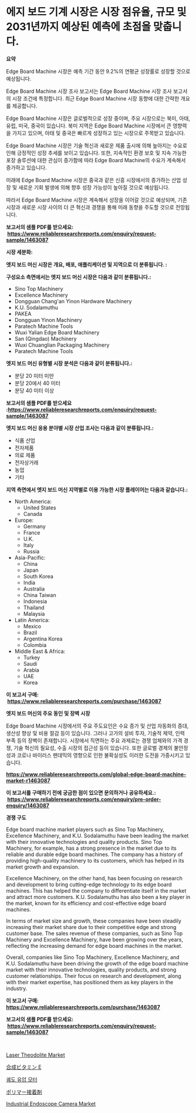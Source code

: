 <p><h1>에지 보드 기계 시장은 시장 점유율, 규모 및 2031년까지 예상된 예측에 초점을 맞춥니다.</h1></p><p><strong>요약</strong></p>
<p><p>Edge Board Machine 시장은 예측 기간 동안 9.2%의 연평균 성장률로 성장할 것으로 예상됩니다.</p><p>Edge Board Machine 시장 조사 보고서는 Edge Board Machine 시장 조사 보고서의 시장 조건에 특정합니다. 최근 Edge Board Machine 시장 동향에 대한 간략한 개요를 제공합니다.</p><p>Edge Board Machine 시장은 글로벌적으로 성장 중이며, 주요 시장으로는 북미, 아태, 유럽, 미국, 중국이 있습니다. 북미 지역은 Edge Board Machine 시장에서 큰 영향력을 가지고 있으며, 아태 및 중국은 빠르게 성장하고 있는 시장으로 주목받고 있습니다. </p><p>Edge Board Machine 시장은 기술 혁신과 새로운 제품 출시에 의해 높아지는 수요로 인해 긍정적인 성장 추세를 보이고 있습니다. 또한, 지속적인 환경 보호 및 지속 가능한 포장 솔루션에 대한 관심이 증가함에 따라 Edge Board Machine의 수요가 계속해서 증가하고 있습니다.</p><p>미래에 Edge Board Machine 시장은 중국과 같은 신흥 시장에서의 증가하는 산업 성장 및 새로운 기회 발생에 의해 향후 성장 가능성이 높아질 것으로 예상됩니다.</p><p>따라서 Edge Board Machine 시장은 계속해서 성장을 이어갈 것으로 예상되며, 기존 시장과 새로운 시장 사이의 더 큰 혁신과 경쟁을 통해 미래 동향을 주도할 것으로 전망됩니다.</p></p>
<p><strong>보고서의 샘플 PDF를 받으세요: &nbsp;<a href="https://www.reliableresearchreports.com/enquiry/request-sample/1463087">https://www.reliableresearchreports.com/enquiry/request-sample/1463087</a></strong></p>
<p><strong>시장 세분화:</strong></p>
<p><strong> 엣지 보드 머신 시장은 개요, 배포, 애플리케이션 및 지역으로 더 분류됩니다. :</strong></p>
<p><strong>구성요소 측면에서는 엣지 보드 머신 시장은 다음과 같이 분류됩니다.:</strong></p>
<p><ul><li>Sino Top Machinery</li><li>Excellence Machinery</li><li>Dongguan Chang'an Yinon Hardware Machinery</li><li>K.U. Sodalamuthu</li><li>PAKEA</li><li>Dongguan Yinon Machinery</li><li>Paratech Machine Tools</li><li>Wuxi Yalian Edge Board Machinery</li><li>San (Qingdao) Machinery</li><li>Wuxi Chuanglian Packaging Machinery</li><li>Paratech Machine Tools</li></ul></p>
<p><strong> 엣지 보드 머신 유형별 시장 분석은 다음과 같이 분류됩니다.:</strong></p>
<p><ul><li>분당 20 미터 미만</li><li>분당 20에서 40 미터</li><li>분당 40 미터 이상</li></ul></p>
<p><strong>보고서의 샘플 PDF를 받으세요 :<a href="https://www.reliableresearchreports.com/enquiry/request-sample/1463087">https://www.reliableresearchreports.com/enquiry/request-sample/1463087</a></strong></p>
<p><strong> 엣지 보드 머신 응용 분야별 시장 산업 조사는 다음과 같이 분류됩니다.:</strong></p>
<p><ul><li>식품 산업</li><li>전자제품</li><li>의료 제품</li><li>전자상거래</li><li>농업</li><li>기타</li></ul></p>
<p><strong>지역 측면에서 엣지 보드 머신 지역별로 이용 가능한 시장 플레이어는 다음과 같습니다.:</strong></p>
<p><ul>
    <li>
        North America:
        <ul>
            <li>United States</li>
            <li>Canada</li>
        </ul>
    </li>
    <li>
        Europe:
        <ul>
            <li>Germany</li>
            <li>France</li>
            <li>U.K.</li>
            <li>Italy</li>
            <li>Russia</li>
        </ul>
    </li>
    <li>
        Asia-Pacific:
        <ul>
            <li>China</li>
            <li>Japan</li>
            <li>South Korea</li>
            <li>India</li>
            <li>Australia</li>
            <li>China Taiwan</li>
            <li>Indonesia</li>
            <li>Thailand</li>
            <li>Malaysia</li>
        </ul>
    </li>
    <li>
        Latin America:
        <ul>
            <li>Mexico</li>
            <li>Brazil</li>
            <li>Argentina Korea</li>
            <li>Colombia</li>
        </ul>
    </li>
    <li>
        Middle East & Africa:
        <ul>
            <li>Turkey</li>
            <li>Saudi</li>
            <li>Arabia</li>
            <li>UAE</li>
            <li>Korea</li>
        </ul>
    </li>
    </ul></p>
<p><strong>이 보고서 구매: &nbsp;<a href="https://www.reliableresearchreports.com/purchase/1463087">https://www.reliableresearchreports.com/purchase/1463087</a></strong></p>
<p><strong>엣지 보드 머신의 주요 동인 및 장벽 시장</strong></p>
<p><p>Edge Board Machine 시장에서의 주요 주도요인은 수요 증가 및 산업 자동화의 증대, 생산성 향상 및 비용 절감 등이 있습니다. 그러나 고가의 설비 투자, 기술적 제약, 인력 부족 등의 장벽이 존재합니다. 시장에서 직면하는 주요 과제로는 경쟁 업체와의 가격 경쟁, 기술 혁신의 필요성, 수출 시장의 접근성 등이 있습니다. 또한 글로벌 경제의 불안정성과 코로나 바이러스 팬데믹의 영향으로 인한 불확실성도 이러한 도전을 가중시키고 있습니다.</p></p>
<p><strong><a href="https://www.reliableresearchreports.com/global-edge-board-machine-market-r1463087">https://www.reliableresearchreports.com/global-edge-board-machine-market-r1463087</a></strong></p>
<p><strong>이 보고서를 구매하기 전에 궁금한 점이 있으면 문의하거나 공유하세요.: &nbsp;<a href="https://www.reliableresearchreports.com/enquiry/pre-order-enquiry/1463087">https://www.reliableresearchreports.com/enquiry/pre-order-enquiry/1463087</a></strong></p>
<p><strong>경쟁 구도</strong></p>
<p><p>Edge board machine market players such as Sino Top Machinery, Excellence Machinery, and K.U. Sodalamuthu have been leading the market with their innovative technologies and quality products. Sino Top Machinery, for example, has a strong presence in the market due to its reliable and durable edge board machines. The company has a history of providing high-quality machinery to its customers, which has helped in its market growth and expansion.</p><p>Excellence Machinery, on the other hand, has been focusing on research and development to bring cutting-edge technology to its edge board machines. This has helped the company to differentiate itself in the market and attract more customers. K.U. Sodalamuthu has also been a key player in the market, known for its efficiency and cost-effective edge board machines.</p><p>In terms of market size and growth, these companies have been steadily increasing their market share due to their competitive edge and strong customer base. The sales revenue of these companies, such as Sino Top Machinery and Excellence Machinery, have been growing over the years, reflecting the increasing demand for edge board machines in the market.</p><p>Overall, companies like Sino Top Machinery, Excellence Machinery, and K.U. Sodalamuthu have been driving the growth of the edge board machine market with their innovative technologies, quality products, and strong customer relationships. Their focus on research and development, along with their market expertise, has positioned them as key players in the industry.</p></p>
<p><strong>이 보고서 구매: &nbsp; <a href="https://www.reliableresearchreports.com/purchase/1463087">https://www.reliableresearchreports.com/purchase/1463087</a></strong></p>
<p><strong>보고서의 샘플 PDF를 받으세요: &nbsp;<a href="https://www.reliableresearchreports.com/enquiry/request-sample/1463087">https://www.reliableresearchreports.com/enquiry/request-sample/1463087</a></strong><strong></strong></p>
<p>&nbsp;</p>
<p><p><a href="https://github.com/provorikovar/Market-Research-Report-List-4/blob/main/laser-theodolite-market.md">Laser Theodolite Market</a></p><p><a href="https://medium.com/@ja15984/%E5%90%88%E6%88%90%E3%83%93%E3%82%BF%E3%83%9F%E3%83%B3e%E5%B8%82%E5%A0%B4%E3%81%AE%E6%B4%9E%E5%AF%9F-%E5%B8%82%E5%A0%B4%E5%8B%95%E5%90%91-%E6%88%90%E9%95%B7-2024%E5%B9%B4%E3%81%8B%E3%82%892031%E5%B9%B4%E3%81%BE%E3%81%A7%E3%81%AE%E4%BA%88%E6%B8%AC-af292b810bd4">合成ビタミン E</a></p><p><a href="https://medium.com/@tom.hiffer/%EA%B6%8C%EC%97%AD-%EC%9C%A0%EC%95%95-%EB%AA%A8%ED%84%B0-%EC%8B%9C%EC%9E%A5-%EB%B6%84%EC%84%9D-cagr-%EC%8B%9C%EC%9E%A5-%EC%84%B8%EB%B6%84%ED%99%94-%EB%B0%8F-%EA%B8%80%EB%A1%9C%EB%B2%8C-%EC%82%B0%EC%97%85-%EA%B0%9C%EC%9A%94-8facc5ef85eb">궤도 유압 모터</a></p><p><a href="https://medium.com/@murraycod1929/%E3%83%9D%E3%83%AA%E3%83%9E%E3%83%BC%E6%8E%A5%E7%9D%80%E5%89%A4%E5%B8%82%E5%A0%B4%E3%81%AE%E3%82%B7%E3%82%A7%E3%82%A2%E3%81%AE%E9%80%B2%E5%8C%96%E3%81%A8%E5%B8%82%E5%A0%B4%E6%88%90%E9%95%B7%E3%83%88%E3%83%AC%E3%83%B3%E3%83%892044%E5%B9%B4-2031%E5%B9%B4-64a5bb5a6be2">ポリマー接着剤</a></p><p><a href="https://github.com/CliffMedina6/Market-Research-Report-List-4/blob/main/industrial-endoscope-camera-market.md">Industrial Endoscope Camera Market</a></p></p>